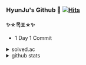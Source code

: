 ### HyunJu's Github 👋 [![Hits](https://hits.seeyoufarm.com/api/count/incr/badge.svg?url=https%3A%2F%2Fgithub.com%2Fjuthor%2F&count_bg=%2379C83D&title_bg=%23555555&icon=&icon_color=%23E7E7E7&title=hits&edge_flat=false)](https://hits.seeyoufarm.com)

#### ✨☆목표☆✨  

- 1 Day 1 Commit

<details>
<summary>solved.ac</summary>
<div markdown="1">

[![solved.ac tier](http://mazassumnida.wtf/api/generate_badge?boj=juthor)](https://solved.ac/juthor)

</div>
</details>

<details>
<summary>github stats</summary>
<div markdown="1">

[![Hyunju's github stats](https://github-readme-stats.vercel.app/api?username=juthor&show_icons=true)](https://github-readme-stats.vercel.app/api?username=juthor&show_icons=true)

</div>
</details>

<!--
<details>
<summary>Top Langs</summary>
<div markdown="1">
  
[![Top Langs](https://github-readme-stats.vercel.app/api/top-langs/?username=juthor&layout=compact)](https://github.com/juthor/github-readme-stats)

</div>
</details>
-->
<!--
**juthor/juthor** is a ✨ _special_ ✨ repository because its `README.md` (this file) appears on your GitHub profile.

Here are some ideas to get you started:

- 🔭 I’m currently working on ...
- 🌱 I’m currently learning ...
- 👯 I’m looking to collaborate on ...
- 🤔 I’m looking for help with ...
- 💬 Ask me about ...
- 📫 How to reach me: ...
- 😄 Pronouns: ...
- ⚡ Fun fact: ...
-->
